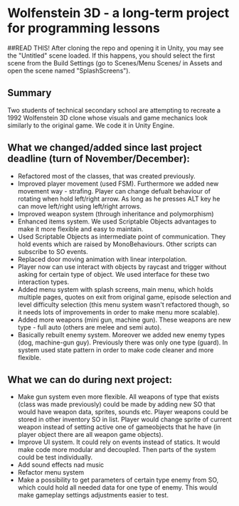 # Wolfenstein 3D - a long-term project for programming lessons

##READ THIS!
After cloning the repo and opening it in Unity, you may see the "Untitled" scene loaded. If this happens, you should select the first scene from the Build Settings (go to Scenes/Menu Scenes/ in Assets and open the scene named "SplashScreens").

## Summary

Two students of technical secondary school are attempting to recreate a 1992 Wolfenstein 3D clone whose visuals and game mechanics look similarly to the original game. We code it in Unity Engine.

## What we changed/added since last project deadline (turn of November/December):

* Refactored most of the classes, that was created previously.
* Improved player movement (used FSM). Furthermore we added new movement way - strafing. Player can change defualt behaviour of rotating when hold left/right arrow. As long as he presses ALT key he can move left/right using left/right arrows.
* Improved weapon system (through inheritance and polymorphism)
* Enhanced items system. We used Scriptable Objects advantages to make it more flexible and easy to maintain.
* Used Scriptable Objects as intermediate point of communication. They hold events which are raised by MonoBehaviours. Other scripts can subscribe to SO events.
* Replaced door moving animation with linear interpolation.
* Player now can use interact with objects by raycast and trigger without asking for certain type of object. We used interface for these two interaction types.
* Added menu system with splash screens, main menu, which holds multiple pages, quotes on exit from original game, episode selection and level difficulty selection (this menu system wasn't refactored though, so it needs lots of improvements in order to make menu more scalable).
* Added more weapons (mini gun, machine gun). These weapons are new type - full auto (others are melee and semi auto). 
* Basically rebuilt enemy system. Moreover we added new enemy types (dog, machine-gun guy). Previously there was only one type (guard). In system used state pattern in order to make code cleaner and more flexible.

## What we can do during next project:

* Make gun system even more flexible. All weapons of type that exists (class was made previously) could be made by adding new SO that would have weapon data, sprites, sounds etc. Player weapons could be stored in other inventory SO in list. Player would change sprite of current weapon instead of setting active one of gameobjects that he have (in player object there are all weapon game objects).
* Improve UI system. It could rely on events instead of statics. It would make code more modular and decoupled. Then parts of the system could be test individually.
* Add sound effects nad music
* Refactor menu system
* Make a possibility to get parameters of certain type enemy from SO, which could hold all needed data for one type of enemy. This would make gameplay settings adjustments easier to test.
